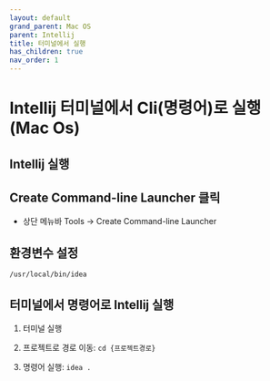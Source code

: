 ```yaml
---
layout: default
grand_parent: Mac OS
parent: Intellij
title: 터미널에서 실행
has_children: true
nav_order: 1
---
```


# Intellij 터미널에서 Cli(명령어)로 실행(Mac Os)


## Intellij 실행


## Create Command-line Launcher 클릭

- 상단 메뉴바 Tools -> Create Command-line Launcher



## 환경변수 설정

`/usr/local/bin/idea`



## 터미널에서 명령어로 Intellij 실행

1. 터미널 실행


2. 프로젝트로 경로 이동: `cd {프로젝트경로}`


3. 명령어 실행: `idea .` 
